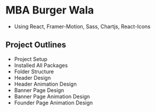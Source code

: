 # MBA Burger Wala
- Using React, Framer-Motion, Sass, Chartjs, React-Icons

## Project Outlines
 - Project Setup
 - Installed All Packages
 - Folder Structure
 - Header Design
 - Header Animation Design
 - Banner Page Design
 - Banner Page Animation Design
 - Founder Page Animation Design
